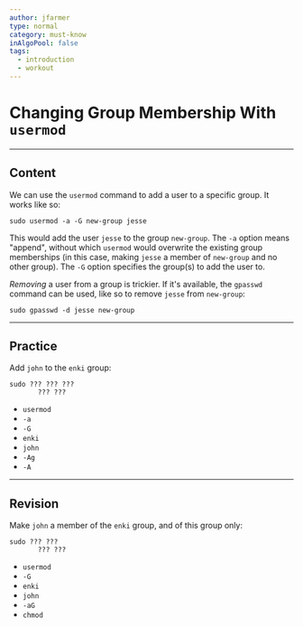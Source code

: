 ```yaml
---
author: jfarmer
type: normal
category: must-know
inAlgoPool: false
tags:
  - introduction
  - workout
---
```


# Changing Group Membership With `usermod`


---

## Content

We can use the `usermod` command to add a user to a specific group.  It works like so:

```plain-text
sudo usermod -a -G new-group jesse
```

This would add the user `jesse` to the group `new-group`.  The `-a` option means "append", without which `usermod` would overwrite the existing group memberships (in this case, making `jesse` a member of `new-group` and no other group).  The `-G` option specifies the group(s) to add the user to.

*Removing* a user from a group is trickier.  If it's available, the `gpasswd` command can be used, like so to remove `jesse` from `new-group`:

```plain-text
sudo gpasswd -d jesse new-group
```


---

## Practice

Add `john` to the `enki` group:

```plain-text
sudo ??? ??? ???
       ??? ???
```

- `usermod`
- `-a`
- `-G`
- `enki`
- `john`
- `-Ag`
- `-A`


---

## Revision

Make `john` a member of the `enki` group, and of this group only:

```plain-text
sudo ??? ??? 
       ??? ???
```

- `usermod`
- `-G`
- `enki`
- `john`
- `-aG`
- `chmod`
